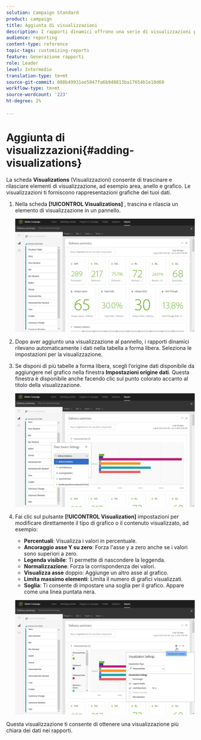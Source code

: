 ```yaml
---
solution: Campaign Standard
product: campaign
title: Aggiunta di visualizzazioni
description: I rapporti dinamici offrono una serie di visualizzazioni per aggiungere una rappresentazione grafica al rapporto.
audience: reporting
content-type: reference
topic-tags: customizing-reports
feature: Generazione rapporti
role: Leader
level: Intermedio
translation-type: tm+mt
source-git-commit: 088b49931ee5047fa6b949813ba17654b1e10d60
workflow-type: tm+mt
source-wordcount: '223'
ht-degree: 2%

---
```



# Aggiunta di visualizzazioni{#adding-visualizations}

La scheda **Visualizations** (Visualizzazioni) consente di trascinare e rilasciare elementi di visualizzazione, ad esempio area, anello e grafico. Le visualizzazioni ti forniscono rappresentazioni grafiche dei tuoi dati.

1. Nella scheda **[!UICONTROL Visualizations]** , trascina e rilascia un elemento di visualizzazione in un pannello.

   ![](assets/dynamic_report_visualization_1.png)

1. Dopo aver aggiunto una visualizzazione al pannello, i rapporti dinamici rilevano automaticamente i dati nella tabella a forma libera. Seleziona le impostazioni per la visualizzazione.
1. Se disponi di più tabelle a forma libera, scegli l’origine dati disponibile da aggiungere nel grafico nella finestra **Impostazioni origine dati**. Questa finestra è disponibile anche facendo clic sul punto colorato accanto al titolo della visualizzazione.

   ![](assets/dynamic_report_visualization_2.png)

1. Fai clic sul pulsante **[!UICONTROL Visualization]** impostazioni per modificare direttamente il tipo di grafico o il contenuto visualizzato, ad esempio:

   * **Percentuali**: Visualizza i valori in percentuale.
   * **Ancoraggio asse Y su zero**: Forza l&#39;asse y a zero anche se i valori sono superiori a zero.
   * **Legenda visibile**: Ti permette di nascondere la leggenda.
   * **Normalizzazione**: Forza la corrispondenza dei valori.
   * **Visualizza asse** doppio: Aggiunge un altro asse al grafico.
   * **Limita massimo elementi**: Limita il numero di grafici visualizzati.
   * **Soglia**: Ti consente di impostare una soglia per il grafico. Appare come una linea puntata nera.

   ![](assets/dynamic_report_visualization_3.png)

Questa visualizzazione ti consente di ottenere una visualizzazione più chiara dei dati nei rapporti.
